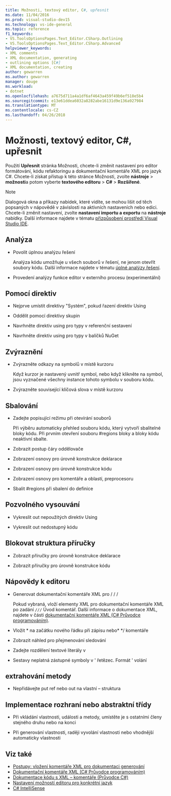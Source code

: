 ```yaml
---
title: Možnosti, textový editor, C#, upřesnit
ms.date: 11/04/2016
ms.prod: visual-studio-dev15
ms.technology: vs-ide-general
ms.topic: reference
f1_keywords:
- VS.ToolsOptionsPages.Text_Editor.CSharp.Outlining
- VS.ToolsOptionsPages.Text_Editor.CSharp.Advanced
helpviewer_keywords:
- XML comments
- XML documentation, generating
- outlining options [C#]
- XML documentation, creating
author: gewarren
ms.author: gewarren
manager: douge
ms.workload:
- dotnet
ms.openlocfilehash: a7675d711a4a1df6af4643a459f49b6ef518e5b4
ms.sourcegitcommit: e13e61ddea6032a8282abe16131d9e136a927984
ms.translationtype: MT
ms.contentlocale: cs-CZ
ms.lasthandoff: 04/26/2018
---
```

# <a name="options-text-editor-c-advanced"></a>Možnosti, textový editor, C#, upřesnit

Použití **Upřesnit** stránka Možnosti, chcete-li změnit nastavení pro editor formátování, kódu refaktoringu a dokumentační komentáře XML pro jazyk C#. Chcete-li získat přístup k této stránce Možnosti, zvolte **nástroje** > **možnosti**a potom vyberte **textového editoru** > **C#**  >  **Rozšířené**.

> [!NOTE]
> Dialogová okna a příkazy nabídek, které vidíte, se mohou lišit od těch popsaných v nápovědě v závislosti na aktivních nastaveních nebo edici. Chcete-li změnit nastavení, zvolte **nastavení importu a exportu** na **nástroje** nabídky. Další informace najdete v tématu [přizpůsobení prostředí Visual Studio IDE](../../ide/personalizing-the-visual-studio-ide.md).

## <a name="analysis"></a>Analýza

- Povolit úplnou analýzu řešení

   Analýza kódu umožňuje u všech souborů v řešení, ne jenom otevřít soubory kódu. Další informace najdete v tématu [úplné analýzy řešení](../../code-quality/how-to-enable-and-disable-full-solution-analysis-for-managed-code.md).

- Provedení analýzy funkce editor v externího procesu (experimentální)

## <a name="using-directives"></a>Pomocí direktiv

- Nejprve umístit direktivy "Systém", pokud řazení direktiv Using

- Oddělit pomocí direktivy skupin

- Navrhněte direktiv using pro typy v referenční sestavení

- Navrhněte direktiv using pro typy v balíčků NuGet

## <a name="highlighting"></a>Zvýraznění

- Zvýrazněte odkazy na symbolů v místě kurzoru

   Když kurzor je nastavený uvnitř symbol, nebo když klikněte na symbol, jsou vyznačené všechny instance tohoto symbolu v souboru kódu.

- Zvýrazněte související klíčová slova v místě kurzoru

## <a name="outlining"></a>Sbalování

- Zadejte popisující režimu při otevírání souborů

   Při výběru automaticky přehled souboru kódu, který vytvoří sbalitelné bloky kódu. Při prvním otevření souboru #regions bloky a bloky kódu neaktivní sbalte.

- Zobrazit postup čáry oddělovače

- Zobrazení osnovy pro úrovně konstrukce deklarace

- Zobrazení osnovy pro úrovně konstrukce kódu

- Zobrazení osnovy pro komentáře a oblastí, preprocesoru

- Sbalit #regions při sbalení do definice

## <a name="fading"></a>Pozvolného vysouvání

- Vykreslit out nepoužitých direktiv Using

- Vykreslit out nedostupný kódu

## <a name="block-structure-guides"></a>Blokovat struktura příručky

- Zobrazit příručky pro úrovně konstrukce deklarace

- Zobrazit příručky pro úrovně konstrukce kódu

## <a name="editor-help"></a>Nápovědy k editoru

- Generovat dokumentační komentáře XML pro / / /

   Pokud vybraná, vloží elementy XML pro dokumentační komentáře XML po zadání `///` Úvod komentář. Další informace o dokumentace XML, najdete v části [dokumentační komentáře XML (C# Průvodce programováním)](/dotnet/csharp/programming-guide/xmldoc/xml-documentation-comments).

- Vložit \* na začátku nového řádku při zápisu nebo\* \*/ komentáře

- Zobrazit náhled pro přejmenování sledování

- Zadejte rozdělení textové literály v

- Sestavy neplatná zástupné symboly v ' řetězec. Formát ' volání

## <a name="extract-method"></a>extrahování metody

- Nepřidávejte put ref nebo out na vlastní – struktura

## <a name="implement-interface-or-abstract-class"></a>Implementace rozhraní nebo abstraktní třídy

- Při vkládání vlastnosti, události a metody, umístěte je s ostatními členy stejného druhu nebo na konci

- Při generování vlastnosti, raději vyvolání vlastnosti nebo vhodnější automaticky vlastnosti

## <a name="see-also"></a>Viz také

- [Postupy: vložení komentáře XML pro dokumentaci generování](../../ide/reference/generate-xml-documentation-comments.md)
- [Dokumentační komentáře XML (C# Průvodce programováním)](/dotnet/csharp/programming-guide/xmldoc/xml-documentation-comments)
- [Dokumentace kódu s XML – komentáře (Průvodce C#)](/dotnet/csharp/codedoc)
- [Nastavení možností editoru pro konkrétní jazyk](../../ide/reference/setting-language-specific-editor-options.md)
- [C# IntelliSense](../../ide/visual-csharp-intellisense.md)